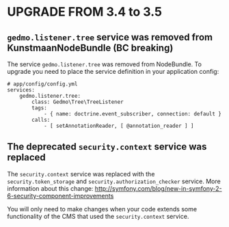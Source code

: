 # UPGRADE FROM 3.4 to 3.5

## `gedmo.listener.tree` service was removed from KunstmaanNodeBundle (BC breaking)

The service `gedmo.listener.tree` was removed from NodeBundle. To upgrade you need to place the service definition
in your application config:

```
# app/config/config.yml
services:
    gedmo.listener.tree:
        class: Gedmo\Tree\TreeListener
        tags:
            - { name: doctrine.event_subscriber, connection: default }
        calls:
            - [ setAnnotationReader, [ @annotation_reader ] ]
```


## The deprecated `security.context` service was replaced

The `security.context` service was replaced with the `security.token_storage` and `security.authorization_checker` service.
More information about this change: http://symfony.com/blog/new-in-symfony-2-6-security-component-improvements

You will only need to make changes when your code extends some functionality of the CMS that used the `security.context` service.


